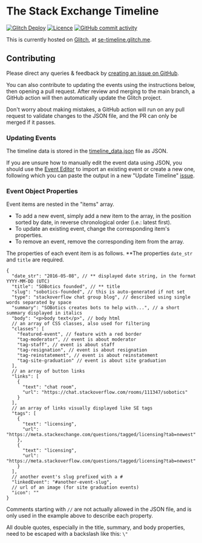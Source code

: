 # The Stack Exchange Timeline

[![Glitch Deploy](https://github.com/samliew/se-timeline/actions/workflows/main.yml/badge.svg?branch=main)](https://github.com/samliew/se-timeline/actions/workflows/main.yml) [![Licence](https://img.shields.io/github/license/samliew/se-timeline?color=blue)](https://github.com/samliew/se-timeline/blob/main/LICENCE) [![GitHub commit activity](https://img.shields.io/github/commit-activity/m/samliew/se-timeline)](https://github.com/samliew/se-timeline/pulse)

This is currently hosted on [Glitch](https://glitch.com), at [se-timeline.glitch.me](https://se-timeline.glitch.me).

## Contributing

Please direct any queries & feedback by [creating an issue on GitHub](https://github.com/samliew/se-timeline/issues).

You can also contribute to updating the events using the instructions below, then opening a pull request. After review and merging to the main branch, a GitHub action will then automatically update the Glitch project.

Don't worry about making mistakes, a GitHub action will run on any pull request to validate changes to the JSON file, and the PR can only be merged if it passes.

### Updating Events

The timeline data is stored in the [timeline_data.json](https://github.com/samliew/se-timeline/blob/main/timeline_data.json) file as JSON.

If you are unsure how to manually edit the event data using JSON, you should use the [Event Editor](https://se-timeline.glitch.me/event-editor) to import an existing event or create a new one, following which you can paste the output in a new "Update Timeline" [issue](https://github.com/samliew/se-timeline/issues/new/choose).

### Event Object Properties

Event items are nested in the "items" array.

- To add a new event, simply add a new item to the array, in the position sorted by date, in reverse chronological order (i.e.: latest first).
- To update an existing event, change the corresponding item's properties.
- To remove an event, remove the corresponding item from the array.

The properties of each event item is as follows. \*\*The properties `date_str` and `title` are required.

```jsonc
{
  "date_str": "2016-05-08", // ** displayed date string, in the format YYYY-MM-DD (UTC)
  "title": "SOBotics founded", // ** title
  "slug": "sobotics-founded", // this is auto-generated if not set
  "type": "stackoverflow chat group blog", // described using single words separated by space
  "summary": "SOBotics creates bots to help with...", // a short summary displayed in italics
  "body": "<p>body text</p>", // body html
  // an array of CSS classes, also used for filtering
  "classes": [
    "featured-event", // feature with a red border
    "tag-moderator", // event is about moderator
    "tag-staff", // event is about staff
    "tag-resignation", // event is about resignation
    "tag-reinstatement", // event is about reinstatement
    "tag-site-graduation" // event is about site graduation
  ],
  // an array of button links
  "links": [
    {
      "text": "chat room",
      "url": "https://chat.stackoverflow.com/rooms/111347/sobotics"
    }
  ],
  // an array of links visually displayed like SE tags
  "tags": [
    {
      "text": "licensing",
      "url": "https://meta.stackexchange.com/questions/tagged/licensing?tab=newest"
    },
    {
      "text": "licensing",
      "url": "https://meta.stackoverflow.com/questions/tagged/licensing?tab=newest"
    }
  ],
  // another event's slug prefixed with a #
  "linkedEvent": "#another-event-slug",
  // url of an image (for site graduation events)
  "icon": ""
}
```

Comments starting with `//` are not actually allowed in the JSON file, and is only used in the example above to describe each property.

All double quotes, especially in the title, summary, and body properties, need to be escaped with a backslash like this: `\"`
